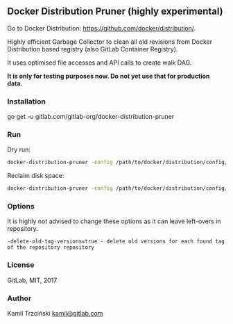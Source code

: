 ## Docker Distribution Pruner (highly experimental)

Go to Docker Distribution: https://github.com/docker/distribution/.

Highly efficient Garbage Collector to clean all old revisions from Docker Distribution based registry (also GitLab Container Registry).

It uses optimised file accesses and API calls to create walk DAG.

**It is only for testing purposes now. Do not yet use that for production data.**

### Installation

go get -u gitlab.com/gitlab-org/docker-distribution-pruner

### Run

Dry run:
```bash
docker-distribution-pruner -config /path/to/docker/distribution/config/file
```

Reclaim disk space:
```bash
docker-distribution-pruner -config /path/to/docker/distribution/config/file -dry-run=false
```

### Options

It is highly not advised to change these options as it can leave left-overs in repository.

```
-delete-old-tag-versions=true - delete old versions for each found tag of the repository repository
```

### License

GitLab, MIT, 2017

### Author

Kamil Trzciński <kamil@gitlab.com>
